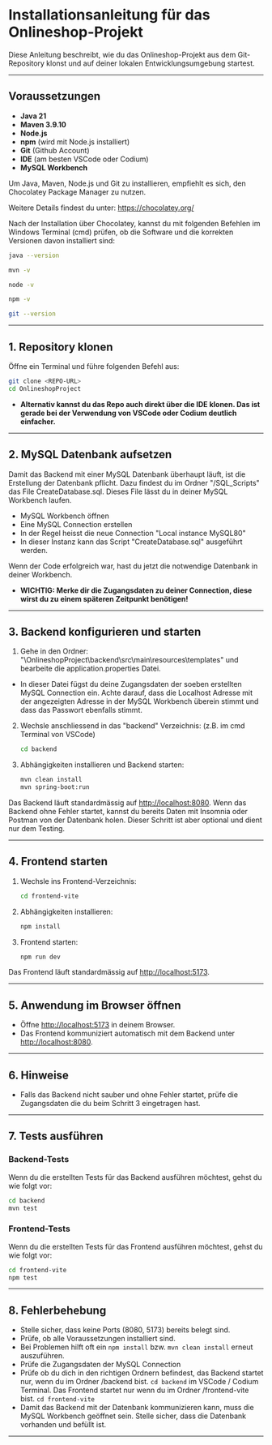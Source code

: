 # Installationsanleitung für das Onlineshop-Projekt

Diese Anleitung beschreibt, wie du das Onlineshop-Projekt aus dem Git-Repository klonst und auf deiner lokalen Entwicklungsumgebung startest.

---

## Voraussetzungen

- **Java 21**
- **Maven 3.9.10**
- **Node.js**
- **npm** (wird mit Node.js installiert)
- **Git** (Github Account)
- **IDE** (am besten VSCode oder Codium)
- **MySQL Workbench**

Um Java, Maven, Node.js und Git zu installieren, empfiehlt es sich, den Chocolatey Package Manager zu nutzen. 

Weitere Details findest du unter: https://chocolatey.org/

Nach der Installation über Chocolatey, kannst du mit folgenden Befehlen im Windows Terminal (cmd) prüfen, ob die Software und die korrekten Versionen davon installiert sind:

```bash
java --version
```
```bash
mvn -v
```
```bash
node -v
```
```bash
npm -v
```
```bash
git --version
```

---

## 1. Repository klonen

Öffne ein Terminal und führe folgenden Befehl aus:

```bash
git clone <REPO-URL>
cd OnlineshopProject
```
- **Alternativ kannst du das Repo auch direkt über die IDE klonen. Das ist gerade bei der Verwendung von VSCode oder Codium deutlich einfacher.**

---

## 2. MySQL Datenbank aufsetzen

Damit das Backend mit einer MySQL Datenbank überhaupt läuft, ist die Erstellung der Datenbank pflicht. Dazu findest du im Ordner "/SQL_Scripts" das File CreateDatabase.sql. Dieses File lässt du in deiner MySQL Workbench laufen.

- MySQL Workbench öffnen
- Eine MySQL Connection erstellen
- In der Regel heisst die neue Connection "Local instance MySQL80"
- In dieser Instanz kann das Script "CreateDatabase.sql" ausgeführt werden.

Wenn der Code erfolgreich war, hast du jetzt die notwendige Datenbank in deiner Workbench.

- **WICHTIG: Merke dir die Zugangsdaten zu deiner Connection, diese wirst du zu einem späteren Zeitpunkt benötigen!**

---

## 3. Backend konfigurieren und starten

1. Gehe in den Ordner:
"\OnlineshopProject\backend\src\main\resources\templates" und bearbeite die application.properties Datei.

- In dieser Datei fügst du deine Zugangsdaten der soeben erstellten MySQL Connection ein. Achte darauf, dass die Localhost Adresse mit der angezeigten Adresse in der MySQL Workbench überein stimmt und dass das Passwort ebenfalls stimmt.

2. Wechsle anschliessend in das "backend" Verzeichnis: (z.B. im cmd Terminal von VSCode)

   ```bash
   cd backend
   ```

2. Abhängigkeiten installieren und Backend starten:

   ```bash
   mvn clean install
   mvn spring-boot:run
   ```

Das Backend läuft standardmässig auf [http://localhost:8080](http://localhost:8080). Wenn das Backend ohne Fehler startet, kannst du bereits Daten mit Insomnia oder Postman von der Datenbank holen. Dieser Schritt ist aber optional und dient nur dem Testing.

---

## 4. Frontend starten

1. Wechsle ins Frontend-Verzeichnis:

   ```bash
   cd frontend-vite
   ```

2. Abhängigkeiten installieren:

   ```bash
   npm install
   ```

3. Frontend starten:
   ```bash
   npm run dev
   ```

Das Frontend läuft standardmässig auf [http://localhost:5173](http://localhost:5173).

---

## 5. Anwendung im Browser öffnen

- Öffne [http://localhost:5173](http://localhost:5173) in deinem Browser.
- Das Frontend kommuniziert automatisch mit dem Backend unter [http://localhost:8080](http://localhost:8080).

---

## 6. Hinweise

- Falls das Backend nicht sauber und ohne Fehler startet, prüfe die Zugangsdaten die du beim Schritt 3 eingetragen hast.
---

## 7. Tests ausführen

### Backend-Tests

Wenn du die erstellten Tests für das Backend ausführen möchtest, gehst du wie folgt vor:

```bash
cd backend
mvn test
```

### Frontend-Tests

Wenn du die erstellten Tests für das Frontend ausführen möchtest, gehst du wie folgt vor:

```bash
cd frontend-vite
npm test
```

---

## 8. Fehlerbehebung

- Stelle sicher, dass keine Ports (8080, 5173) bereits belegt sind.
- Prüfe, ob alle Voraussetzungen installiert sind.
- Bei Problemen hilft oft ein `npm install` bzw. `mvn clean install` erneut auszuführen.
- Prüfe die Zugangsdaten der MySQL Connection
- Prüfe ob du dich in den richtigen Ordnern befindest, das Backend startet nur, wenn du im Ordner /backend bist. `cd backend` im VSCode / Codium Terminal. Das Frontend startet nur wenn du im Ordner /frontend-vite bist. `cd frontend-vite`
- Damit das Backend mit der Datenbank kommunizieren kann, muss die MySQL Workbench geöffnet sein. Stelle sicher, dass die Datenbank vorhanden und befüllt ist.
---